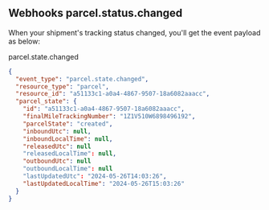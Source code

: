 ## Webhooks parcel.status.changed

When your shipment's tracking status changed, you'll get the event payload as below:

parcel.state.changed

```json
{
  "event_type": "parcel.state.changed",
  "resource_type": "parcel",
  "resource_id": "a51133c1-a0a4-4867-9507-18a6082aaacc",
  "parcel_state": {
    "id": "a51133c1-a0a4-4867-9507-18a6082aaacc",
    "finalMileTrackingNumber": "1Z1V510W6898496192",
    "parcelState": "created",
    "inboundUtc": null,
    "inboundLocalTime": null,
    "releasedUtc": null
    "releasedLocalTime": null,
    "outboundUtc": null
    "outboundLocalTime": null
    "lastUpdatedUtc": "2024-05-26T14:03:26",
    "lastUpdatedLocalTime": "2024-05-26T15:03:26"
  }
}
```







